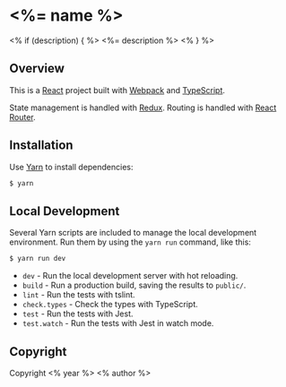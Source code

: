 # <%= name %>
<% if (description) { %>
<%= description %>
<% } %>
## Overview

This is a [React](https://facebook.github.io/react/) project built with [Webpack](https://webpack.js.org/) and [TypeScript](https://www.typescriptlang.org/).

State management is handled with [Redux](http://redux.js.org/). Routing is handled with [React Router](https://reacttraining.com/react-router/).

## Installation

Use [Yarn](https://yarnpkg.com/en/) to install dependencies:

```sh
$ yarn
```

## Local Development

Several Yarn scripts are included to manage the local development environment. Run them by using the `yarn run` command, like this:

```sh
$ yarn run dev
```

* `dev` - Run the local development server with hot reloading.
* `build` - Run a production build, saving the results to `public/`.
* `lint` - Run the tests with tslint.
* `check.types` - Check the types with TypeScript.
* `test` - Run the tests with Jest.
* `test.watch` - Run the tests with Jest in watch mode.

## Copyright

Copyright <% year %> <% author %>
